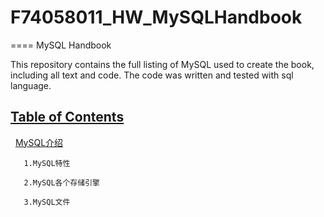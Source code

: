 # F74058011_HW_MySQLHandbook
====
MySQL Handbook

This repository contains the full listing of MySQL used to create the book, including all text and code. The code was written and tested with sql language.

## [Table of Contents](http://nbviewer.jupyter.org/github/jakevdp/PythonDataScienceHandbook/blob/master/notebooks/Index.ipynb)
   [MySQL介绍](https://github.com/chenlifeng/F74058011_HW_MySQLHandbook/blob/master/notebook/Introduction%20of%20MySQL.ipynb)
  
  
  
  
       1.MySQL特性

       2.MySQL各个存储引擎

       3.MySQL文件
   
   
   
